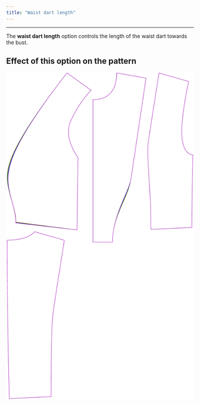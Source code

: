 ```yaml
---
title: "Waist dart length"
---
```


***

The **waist dart length** option controls the length of the waist dart towards the bust.

## Effect of this option on the pattern

![This image shows the effect of this option by superimposing several variants that have a different value for this option](noble_waistdartlength_sample.svg "Effect of this option on the pattern")
